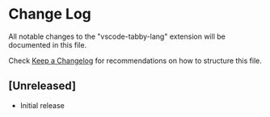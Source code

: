 # Change Log

All notable changes to the "vscode-tabby-lang" extension will be documented in this file.

Check [Keep a Changelog](http://keepachangelog.com/) for recommendations on how to structure this file.

## [Unreleased]

- Initial release